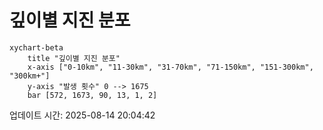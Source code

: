 # 깊이별 지진 분포

```mermaid
xychart-beta
    title "깊이별 지진 분포"
    x-axis ["0-10km", "11-30km", "31-70km", "71-150km", "151-300km", "300km+"]
    y-axis "발생 횟수" 0 --> 1675
    bar [572, 1673, 90, 13, 1, 2]
```

업데이트 시간: 2025-08-14 20:04:42
